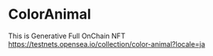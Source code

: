 # ColorAnimal
This is Generative Full OnChain NFT  
https://testnets.opensea.io/collection/color-animal?locale=ja
